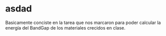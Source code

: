 # asdad
Basicamente conciste en la tarea que nos marcaron para poder calcular la energía del BandGap de los materiales crecidos en clase.
